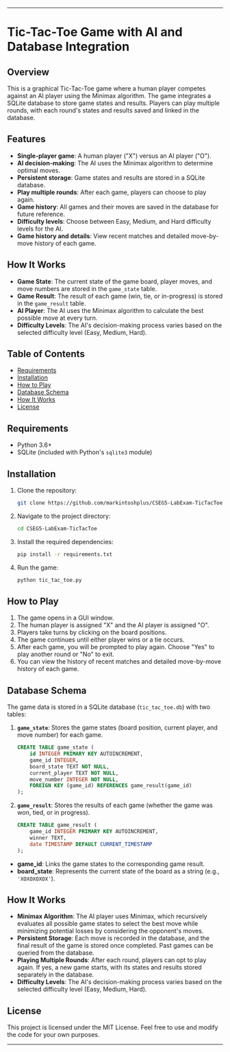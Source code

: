 ---

# Tic-Tac-Toe Game with AI and Database Integration

## Overview

This is a graphical Tic-Tac-Toe game where a human player competes against an AI player using the Minimax algorithm. The game integrates a SQLite database to store game states and results. Players can play multiple rounds, with each round's states and results saved and linked in the database.

## Features

- **Single-player game**: A human player ("X") versus an AI player ("O").
- **AI decision-making**: The AI uses the Minimax algorithm to determine optimal moves.
- **Persistent storage**: Game states and results are stored in a SQLite database.
- **Play multiple rounds**: After each game, players can choose to play again.
- **Game history**: All games and their moves are saved in the database for future reference.
- **Difficulty levels**: Choose between Easy, Medium, and Hard difficulty levels for the AI.
- **Game history and details**: View recent matches and detailed move-by-move history of each game.

## How It Works

- **Game State**: The current state of the game board, player moves, and move numbers are stored in the `game_state` table.
- **Game Result**: The result of each game (win, tie, or in-progress) is stored in the `game_result` table.
- **AI Player**: The AI uses the Minimax algorithm to calculate the best possible move at every turn.
- **Difficulty Levels**: The AI's decision-making process varies based on the selected difficulty level (Easy, Medium, Hard).

## Table of Contents

- [Requirements](#requirements)
- [Installation](#installation)
- [How to Play](#how-to-play)
- [Database Schema](#database-schema)
- [How It Works](#how-it-works)
- [License](#license)

## Requirements

- Python 3.6+
- SQLite (included with Python's `sqlite3` module)

## Installation

1. Clone the repository:

    ```bash
    git clone https://github.com/markintoshplus/CSEG5-LabExam-TicTacToe.git
    ```

2. Navigate to the project directory:

    ```bash
    cd CSEG5-LabExam-TicTacToe
    ```

3. Install the required dependencies:

    ```bash
    pip install -r requirements.txt
    ```

4. Run the game:

    ```bash
    python tic_tac_toe.py
    ```

## How to Play

1. The game opens in a GUI window.
2. The human player is assigned "X" and the AI player is assigned "O".
3. Players take turns by clicking on the board positions.
4. The game continues until either player wins or a tie occurs.
5. After each game, you will be prompted to play again. Choose "Yes" to play another round or "No" to exit.
6. You can view the history of recent matches and detailed move-by-move history of each game.

## Database Schema

The game data is stored in a SQLite database (`tic_tac_toe.db`) with two tables:

1. **`game_state`**: Stores the game states (board position, current player, and move number) for each game.
   
    ```sql
    CREATE TABLE game_state (
        id INTEGER PRIMARY KEY AUTOINCREMENT,
        game_id INTEGER,
        board_state TEXT NOT NULL,
        current_player TEXT NOT NULL,
        move_number INTEGER NOT NULL,
        FOREIGN KEY (game_id) REFERENCES game_result(game_id)
    );
    ```

2. **`game_result`**: Stores the results of each game (whether the game was won, tied, or in progress).
   
    ```sql
    CREATE TABLE game_result (
        game_id INTEGER PRIMARY KEY AUTOINCREMENT,
        winner TEXT,
        date TIMESTAMP DEFAULT CURRENT_TIMESTAMP
    );
    ```

- **game_id**: Links the game states to the corresponding game result.
- **board_state**: Represents the current state of the board as a string (e.g., `'XOXOXOXOX'`).

## How It Works

- **Minimax Algorithm**: The AI player uses Minimax, which recursively evaluates all possible game states to select the best move while minimizing potential losses by considering the opponent's moves.
- **Persistent Storage**: Each move is recorded in the database, and the final result of the game is stored once completed. Past games can be queried from the database.
- **Playing Multiple Rounds**: After each round, players can opt to play again. If yes, a new game starts, with its states and results stored separately in the database.
- **Difficulty Levels**: The AI's decision-making process varies based on the selected difficulty level (Easy, Medium, Hard).

## License

This project is licensed under the MIT License. Feel free to use and modify the code for your own purposes.

---